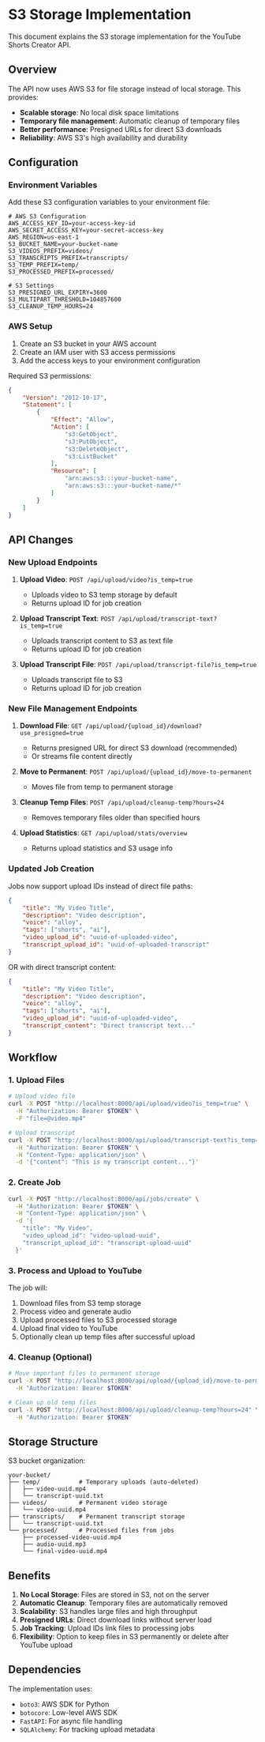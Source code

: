 # S3 Storage Implementation

This document explains the S3 storage implementation for the YouTube Shorts Creator API.

## Overview

The API now uses AWS S3 for file storage instead of local storage. This provides:

- **Scalable storage**: No local disk space limitations
- **Temporary file management**: Automatic cleanup of temporary files
- **Better performance**: Presigned URLs for direct S3 downloads
- **Reliability**: AWS S3's high availability and durability

## Configuration

### Environment Variables

Add these S3 configuration variables to your environment file:

```env
# AWS S3 Configuration
AWS_ACCESS_KEY_ID=your-access-key-id
AWS_SECRET_ACCESS_KEY=your-secret-access-key
AWS_REGION=us-east-1
S3_BUCKET_NAME=your-bucket-name
S3_VIDEOS_PREFIX=videos/
S3_TRANSCRIPTS_PREFIX=transcripts/
S3_TEMP_PREFIX=temp/
S3_PROCESSED_PREFIX=processed/

# S3 Settings
S3_PRESIGNED_URL_EXPIRY=3600
S3_MULTIPART_THRESHOLD=104857600
S3_CLEANUP_TEMP_HOURS=24
```

### AWS Setup

1. Create an S3 bucket in your AWS account
2. Create an IAM user with S3 access permissions
3. Add the access keys to your environment configuration

Required S3 permissions:
```json
{
    "Version": "2012-10-17",
    "Statement": [
        {
            "Effect": "Allow",
            "Action": [
                "s3:GetObject",
                "s3:PutObject",
                "s3:DeleteObject",
                "s3:ListBucket"
            ],
            "Resource": [
                "arn:aws:s3:::your-bucket-name",
                "arn:aws:s3:::your-bucket-name/*"
            ]
        }
    ]
}
```

## API Changes

### New Upload Endpoints

1. **Upload Video**: `POST /api/upload/video?is_temp=true`
   - Uploads video to S3 temp storage by default
   - Returns upload ID for job creation

2. **Upload Transcript Text**: `POST /api/upload/transcript-text?is_temp=true`
   - Uploads transcript content to S3 as text file
   - Returns upload ID for job creation

3. **Upload Transcript File**: `POST /api/upload/transcript-file?is_temp=true`
   - Uploads transcript file to S3
   - Returns upload ID for job creation

### New File Management Endpoints

1. **Download File**: `GET /api/upload/{upload_id}/download?use_presigned=true`
   - Returns presigned URL for direct S3 download (recommended)
   - Or streams file content directly

2. **Move to Permanent**: `POST /api/upload/{upload_id}/move-to-permanent`
   - Moves file from temp to permanent storage

3. **Cleanup Temp Files**: `POST /api/upload/cleanup-temp?hours=24`
   - Removes temporary files older than specified hours

4. **Upload Statistics**: `GET /api/upload/stats/overview`
   - Returns upload statistics and S3 usage info

### Updated Job Creation

Jobs now support upload IDs instead of direct file paths:

```json
{
    "title": "My Video Title",
    "description": "Video description",
    "voice": "alloy",
    "tags": ["shorts", "ai"],
    "video_upload_id": "uuid-of-uploaded-video",
    "transcript_upload_id": "uuid-of-uploaded-transcript"
}
```

OR with direct transcript content:

```json
{
    "title": "My Video Title",
    "description": "Video description", 
    "voice": "alloy",
    "tags": ["shorts", "ai"],
    "video_upload_id": "uuid-of-uploaded-video",
    "transcript_content": "Direct transcript text..."
}
```

## Workflow

### 1. Upload Files

```bash
# Upload video file
curl -X POST "http://localhost:8000/api/upload/video?is_temp=true" \
  -H "Authorization: Bearer $TOKEN" \
  -F "file=@video.mp4"

# Upload transcript
curl -X POST "http://localhost:8000/api/upload/transcript-text?is_temp=true" \
  -H "Authorization: Bearer $TOKEN" \
  -H "Content-Type: application/json" \
  -d '{"content": "This is my transcript content..."}'
```

### 2. Create Job

```bash
curl -X POST "http://localhost:8000/api/jobs/create" \
  -H "Authorization: Bearer $TOKEN" \
  -H "Content-Type: application/json" \
  -d '{
    "title": "My Video",
    "video_upload_id": "video-upload-uuid",
    "transcript_upload_id": "transcript-upload-uuid"
  }'
```

### 3. Process and Upload to YouTube

The job will:
1. Download files from S3 temp storage
2. Process video and generate audio
3. Upload processed files to S3 processed storage
4. Upload final video to YouTube
5. Optionally clean up temp files after successful upload

### 4. Cleanup (Optional)

```bash
# Move important files to permanent storage
curl -X POST "http://localhost:8000/api/upload/{upload_id}/move-to-permanent" \
  -H "Authorization: Bearer $TOKEN"

# Clean up old temp files
curl -X POST "http://localhost:8000/api/upload/cleanup-temp?hours=24" \
  -H "Authorization: Bearer $TOKEN"
```

## Storage Structure

S3 bucket organization:
```
your-bucket/
├── temp/           # Temporary uploads (auto-deleted)
│   ├── video-uuid.mp4
│   └── transcript-uuid.txt
├── videos/         # Permanent video storage
│   └── video-uuid.mp4
├── transcripts/    # Permanent transcript storage
│   └── transcript-uuid.txt
└── processed/      # Processed files from jobs
    ├── processed-video-uuid.mp4
    ├── audio-uuid.mp3
    └── final-video-uuid.mp4
```

## Benefits

1. **No Local Storage**: Files are stored in S3, not on the server
2. **Automatic Cleanup**: Temporary files are automatically removed
3. **Scalability**: S3 handles large files and high throughput
4. **Presigned URLs**: Direct download links without server load
5. **Job Tracking**: Upload IDs link files to processing jobs
6. **Flexibility**: Option to keep files in S3 permanently or delete after YouTube upload

## Dependencies

The implementation uses:
- `boto3`: AWS SDK for Python
- `botocore`: Low-level AWS SDK
- `FastAPI`: For async file handling
- `SQLAlchemy`: For tracking upload metadata 